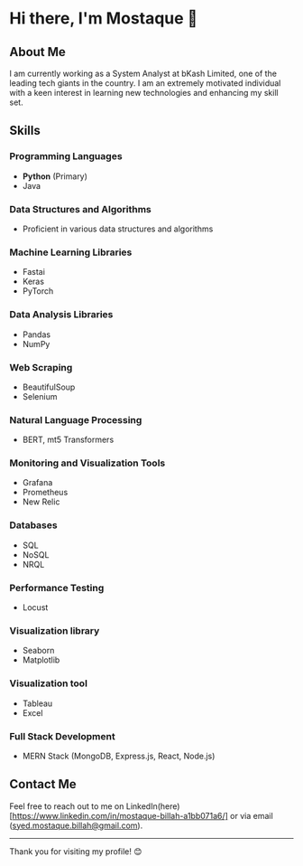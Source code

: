 # Hi there, I'm Mostaque 👋

## About Me
I am currently working as a System Analyst at bKash Limited, one of the leading tech giants in the country. I am an extremely motivated individual with a keen interest in learning new technologies and enhancing my skill set.

## Skills

### Programming Languages
- **Python** (Primary)
- Java

### Data Structures and Algorithms
- Proficient in various data structures and algorithms

### Machine Learning Libraries
- Fastai
- Keras
- PyTorch

### Data Analysis Libraries
- Pandas
- NumPy

### Web Scraping
- BeautifulSoup
- Selenium

### Natural Language Processing
- BERT, mt5 Transformers

### Monitoring and Visualization Tools
- Grafana
- Prometheus
- New Relic

### Databases
- SQL
- NoSQL
- NRQL

### Performance Testing
- Locust

### Visualization library
- Seaborn
- Matplotlib

### Visualization tool
- Tableau
- Excel

### Full Stack Development
- MERN Stack (MongoDB, Express.js, React, Node.js)

## Contact Me
Feel free to reach out to me on LinkedIn(here)[https://www.linkedin.com/in/mostaque-billah-a1bb071a6/] or via email (syed.mostaque.billah@gmail.com).


---

Thank you for visiting my profile! 😊

